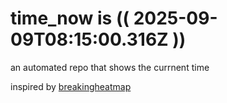 # time_now is (( 2025-09-09T08:15:00.316Z ))

an automated repo that shows the currnent time

inspired by [breakingheatmap](https://github.com/breakingheatmap/breakingheatmap)